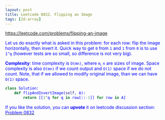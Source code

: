 ```yaml
---
layout: post
title: Leetcode 0832. Flipping an Image
tags: [2d-array]
---
```


<a href="https://leetcode.com/problems/flipping-an-image"> <font color = blue>https://leetcode.com/problems/flipping-an-image

Let us do exactly what is asked in this problem: for each row: flip the image horizontally, then invert it. Quick way to get `0` from `1` and `1` from `0` is to use `1^q` (however tests are so small, so difference is not very big).

**Complexity**: time complexity is `O(mn)`, where `m`, `n` are sizes of image. Space complexity is also `O(mn)` if we count output and `O(1)` space if we do not count. Note, that if we allowed to modify original image, than we can have `O(1)` space.

```python
class Solution:
    def flipAndInvertImage(self, A):
        return [[1^q for q in row[::-1]] for row in A]
```

If you like the solution, you can **upvote** it on leetcode discussion section:<a href="https://leetcode.com/problems/flipping-an-image/discuss/930392/python-oneliner-explained"> <font color = blue>Problem 0832

